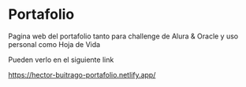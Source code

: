 # Portafolio
Pagina web del portafolio tanto para challenge de Alura &amp; Oracle y uso personal como Hoja de Vida

Pueden verlo en el siguiente link

https://hector-buitrago-portafolio.netlify.app/
